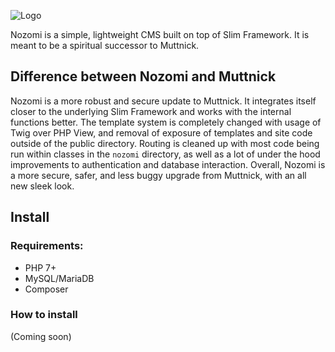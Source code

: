 ![Logo](https://github.com/afroraydude/nozomi-core/blob/master/src/img/icon-left-font.png)

Nozomi is a simple, lightweight CMS built on top of Slim Framework. It is meant to be a spiritual successor to Muttnick.

## Difference between Nozomi and Muttnick

Nozomi is a more robust and secure update to Muttnick. It integrates itself closer to the underlying Slim Framework and works with the internal functions better. The template system is completely changed with usage of Twig over PHP View, and removal of exposure of templates and site code outside of the public directory. Routing is cleaned up with most code being run within classes in the `nozomi` directory, as well as a lot of under the hood improvements to authentication and database interaction. Overall, Nozomi is a more secure, safer, and less buggy upgrade from Muttnick, with an all new sleek look.

## Install

### Requirements:
* PHP 7+
* MySQL/MariaDB
* Composer

### How to install
(Coming soon)
